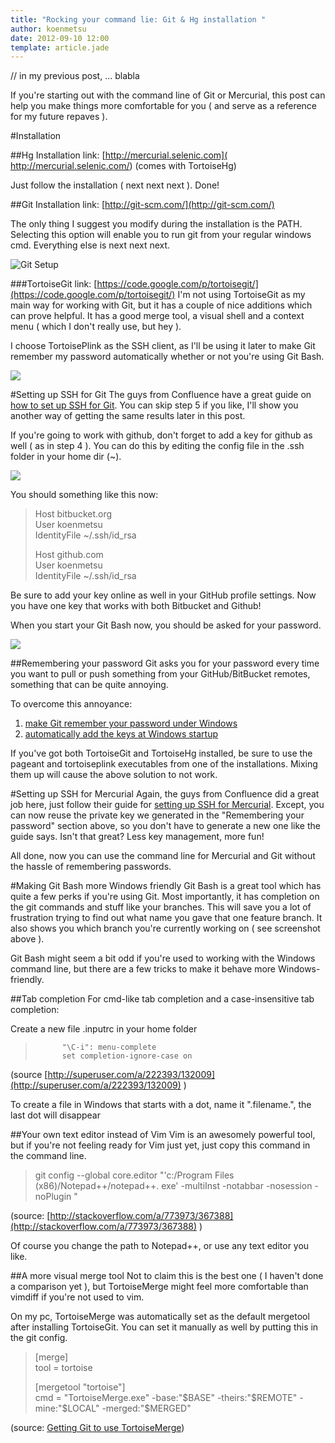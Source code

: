 ```yaml
---
title: "Rocking your command lie: Git & Hg installation "
author: koenmetsu
date: 2012-09-10 12:00
template: article.jade
---
```


// in my previous post, ... blabla

If you're starting out with the command line of Git or Mercurial, this post can help you make things more comfortable for you ( and serve as a reference for my future repaves ).

#Installation

##Hg Installation
link: [http://mercurial.selenic.com]( http://mercurial.selenic.com/) (comes with TortoiseHg)

Just follow the installation ( next next next ). Done!

##Git Installation
link: [http://git-scm.com/](http://git-scm.com/) 

The only thing I suggest you modify during the installation is the PATH. Selecting this option will enable you to run git from your regular windows cmd. Everything else is next next next.

![Git Setup](http://koenmetsu.com/get/images/commandlinedvcs/Git%20Setup.png)

###TortoiseGit
link: [https://code.google.com/p/tortoisegit/](https://code.google.com/p/tortoisegit/)
I'm not using TortoiseGit as my main way for working with Git, but it has a couple of nice additions which can prove helpful. It has a good merge tool, a visual shell and a context menu ( which I don't really use, but hey ).

I choose TortoisePlink as the SSH client, as I'll be using it later to make Git remember my password automatically whether or not you're using Git Bash.

![](http://koenmetsu.com/get/images/commandlinedvcs/TortoiseGit%20TortoisePlink.png)

#Setting up SSH for Git
The guys from Confluence have a great guide on [how to set up SSH for Git](https://confluence.atlassian.com/display/BITBUCKET/Set+up+SSH+for+Git). You can skip step 5 if you like, I'll show you another way of getting the same results later in this post.

If you're going to work with github, don't forget to add a key for github as well ( as in step 4 ). You can do this by editing the config file in the .ssh folder in your home dir (~).

![](http://koenmetsu.com/get/images/commandlinedvcs/SSH%20folder.png)

You should something like this now:

> Host bitbucket.org<br />
> User koenmetsu<br />
> IdentityFile ~/.ssh/id_rsa
> 
> Host github.com<br />
> User koenmetsu<br />
> IdentityFile ~/.ssh/id_rsa

Be sure to add your key online as well in your GitHub profile settings.
Now you have one key that works with both Bitbucket and Github!

When you start your Git Bash now, you should be asked for your password.

![](http://koenmetsu.com/get/images/commandlinedvcs/Git%20Bash%20password.png)

##Remembering your password
Git asks you for your password every time you want to pull or push something from your GitHub/BitBucket remotes, something that can be quite annoying.

To overcome this annoyance:<br />

1.  [make Git remember your password under Windows](http://stackoverflow.com/questions/370030/why-git-cant-remember-my-passphrase-under-windows)
2.  [automatically add the keys at Windows startup](http://blog.shvetsov.com/2010/03/making-pageant-automatically-load-keys.html)

If you've got both TortoiseGit and TortoiseHg installed, be sure to use the pageant and tortoiseplink executables from one of the installations. Mixing them up will cause the above solution to not work.

#Setting up SSH for Mercurial
Again, the guys from Confluence did a great job here, just follow their guide for [setting up SSH for Mercurial](https://confluence.atlassian.com/display/BITBUCKET/Set+up+SSH+for+Mercurial). Except, you can now reuse the private key we generated in the "Remembering your password" section above, so you don't have to generate a new one like the guide says. Isn't that great? Less key management, more fun!

All done, now you can use the command line for Mercurial and Git without the hassle of remembering passwords.

#Making Git Bash more Windows friendly
Git Bash is a great tool which has quite a few perks if you're using Git. Most importantly, it has completion on the git commands and stuff like your branches. This will save you a lot of frustration trying to find out what name you gave that one feature branch. It also shows you which branch you're currently working on ( see screenshot above ). 

Git Bash might seem a bit odd if you're used to working with the Windows command line, but there are a few tricks to make it behave more Windows-friendly.

##Tab completion
For cmd-like tab completion and a case-insensitive tab completion:

Create a new file .inputrc in your home folder 
>           "\C-i": menu-complete
>           set completion-ignore-case on
> 

(source [http://superuser.com/a/222393/132009](http://superuser.com/a/222393/132009) )

To create a file in Windows that starts with a dot, name it ".filename.", the last dot will disappear

##Your own text editor instead of Vim
Vim is an awesomely powerful tool, but if you're not feeling ready for Vim just yet, just copy this command in the command line.
> git config --global core.editor "'c:/Program Files (x86)/Notepad++/notepad++. exe' -multiInst -notabbar -nosession -noPlugin "

(source: [http://stackoverflow.com/a/773973/367388](http://stackoverflow.com/a/773973/367388) )

Of course you change the path to Notepad++, or use any text editor you like. 

##A more visual merge tool
Not to claim this is the best one ( I haven't done a comparison yet ), but TortoiseMerge might feel more comfortable than vimdiff if you're not used to vim.

On my pc, TortoiseMerge was automatically set as the default mergetool after installing TortoiseGit. You can set it manually as well by putting this in the git config.

> [merge]<br />
> tool = tortoise
> 
> [mergetool "tortoise"]<br />
> cmd = "TortoiseMerge.exe" -base:"$BASE" -theirs:"$REMOTE" -mine:"$LOCAL" -merged:"$MERGED"


(source: [Getting Git to use TortoiseMerge](http://programmersunlimited.wordpress.com/2010/07/01/getting-git-to-use-tortoisemerge/))
